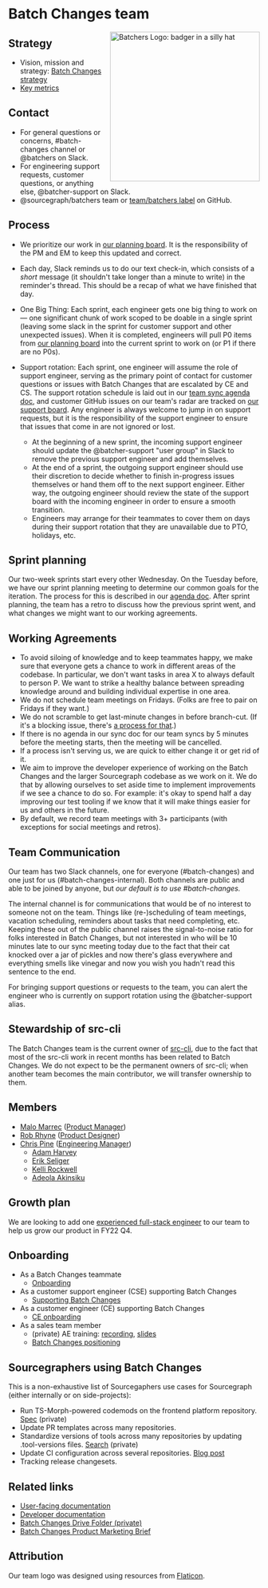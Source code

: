 # Batch Changes team

<img src="https://storage.googleapis.com/sourcegraph-assets/badgerhat.svg" width="300" height="300" align=right alt="Batchers Logo: badger in a silly hat">

## Strategy

- Vision, mission and strategy: [Batch Changes strategy](../../../../../strategy-goals/strategy/code-graph/batch-changes/index.md)
- [Key metrics](metrics.md)

## Contact

- For general questions or concerns, #batch-changes channel or @batchers on Slack.
- For engineering support requests, customer questions, or anything else, @batcher-support on Slack.
- @sourcegraph/batchers team or [team/batchers label](https://github.com/sourcegraph/sourcegraph/issues?q=is%3Aissue+is%3Aopen+label%3Ateam%2Fbatchers) on GitHub.

## Process

- We prioritize our work in [our planning board](https://github.com/orgs/sourcegraph/projects/216). It is the responsibility of the PM and EM to keep this updated and correct.

- Each day, Slack reminds us to do our text check-in, which consists of a _short_ message (it shouldn't take longer than a minute to write) in the reminder's thread. This should be a recap of what we have finished that day.

- One Big Thing: Each sprint, each engineer gets one big thing to work on — one significant chunk of work scoped to be doable in a single sprint (leaving some slack in the sprint for customer support and other unexpected issues). When it is completed, engineers will pull P0 items from [our planning board](https://github.com/orgs/sourcegraph/projects/216) into the current sprint to work on (or P1 if there are no P0s).

- Support rotation: Each sprint, one engineer will assume the role of support engineer, serving as the primary point of contact for customer questions or issues with Batch Changes that are escalated by CE and CS. The support rotation schedule is laid out in our [team sync agenda doc](https://docs.google.com/document/d/1opVINuZ1PfNZCx3zJP3BwlXAEG5SYt8HIIdGab115j8/edit#), and customer GitHub issues on our team's radar are tracked on [our support board](https://github.com/orgs/sourcegraph/projects/218). Any engineer is always welcome to jump in on support requests, but it is the responsibility of the support engineer to ensure that issues that come in are not ignored or lost.
  - At the beginning of a new sprint, the incoming support engineer should update the @batcher-support "user group" in Slack to remove the previous support engineer and add themselves.
  - At the end of a sprint, the outgoing support engineer should use their discretion to decide whether to finish in-progress issues themselves or hand them off to the next support engineer. Either way, the outgoing engineer should review the state of the support board with the incoming engineer in order to ensure a smooth transition.
  - Engineers may arrange for their teammates to cover them on days during their support rotation that they are unavailable due to PTO, holidays, etc.

## Sprint planning

Our two-week sprints start every other Wednesday. On the Tuesday before, we have our sprint planning meeting to determine our common goals for the iteration. The process for this is described in our [agenda doc](https://docs.google.com/document/d/1d4_WndknEd23BNUFG05-KEV4pq2MNx8mdZedVnZpLCg/edit#). After sprint planning, the team has a retro to discuss how the previous sprint went, and what changes we might want to our working agreements.

## Working Agreements

- To avoid siloing of knowledge and to keep teammates happy, we make sure that everyone gets a chance to work in different areas of the codebase. In particular, we don't want tasks in area X to always default to person P. We want to strike a healthy balance between spreading knowledge around and building individual expertise in one area.
- We do not schedule team meetings on Fridays. (Folks are free to pair on Fridays if they want.)
- We do not scramble to get last-minute changes in before branch-cut. (If it's a blocking issue, there's [a process for that](../../process/releases/index.md#issues).)
- If there is no agenda in our sync doc for our team syncs by 5 minutes before the meeting starts, then the meeting will be cancelled.
- If a process isn't serving us, we are quick to either change it or get rid of it.
- We aim to improve the developer experience of working on the Batch Changes and the larger Sourcegraph codebase as we work on it. We do that by allowing ourselves to set aside time to implement improvements if we see a chance to do so. For example: it's okay to spend half a day improving our test tooling if we know that it will make things easier for us and others in the future.
- By default, we record team meetings with 3+ participants (with exceptions for social meetings and retros).

## Team Communication

Our team has two Slack channels, one for everyone (#batch-changes) and one just for us (#batch-changes-internal). Both channels are public and able to be joined by anyone, but _our default is to use #batch-changes._

The internal channel is for communications that would be of no interest to someone not on the team. Things like (re-)scheduling of team meetings, vacation scheduling, reminders about tasks that need completing, etc. Keeping these out of the public channel raises the signal-to-noise ratio for folks interested in Batch Changes, but not interested in who will be 10 minutes late to our sync meeting today due to the fact that their cat knocked over a jar of pickles and now there's glass everywhere and everything smells like vinegar and now you wish you hadn't read this sentence to the end.

For bringing support questions or requests to the team, you can alert the engineer who is currently on support rotation using the @batcher-support alias.

## Stewardship of src-cli

The Batch Changes team is the current owner of [src-cli](https://github.com/sourcegraph/src-cli), due to the fact that most of the src-cli work in recent months has been related to Batch Changes. We do not expect to be the permanent owners of src-cli; when another team becomes the main contributor, we will transfer ownership to them.

## Members

- [Malo Marrec](../../../../../team/index.md#malo-marrec) ([Product Manager](../../../product/roles/index.md#product-manager))
- [Rob Rhyne](../../../../../team/index.md#rob-rhyne) ([Product Designer](../../../product/roles/index.md#product-designer))
- [Chris Pine](../../../../../team/index.md#chris-pine) ([Engineering Manager](../../roles/index.md#engineering-manager))
  - [Adam Harvey](../../../../../team/index.md#adam-harvey)
  - [Erik Seliger](../../../../../team/index.md#erik-seliger)
  - [Kelli Rockwell](../../../../../team/index.md#kelli-rockwell)
  - [Adeola Akinsiku](../../../../../team/index.md#adeola-akinsiku)

## Growth plan

We are looking to add one [experienced full-stack engineer](https://boards.greenhouse.io/sourcegraph91/jobs/4179711004) to our team to help us grow our product in FY22 Q4.

## Onboarding

- As a Batch Changes teammate
  - [Onboarding](onboarding.md)
- As a customer support engineer (CSE) supporting Batch Changes
  - [Supporting Batch Changes](supporting-batch-changes.md)
- As a customer engineer (CE) supporting Batch Changes
  - [CE onboarding](ce-onboarding.md)
- As a sales team member
  - (private) AE training: [recording](https://drive.google.com/file/d/10oeyEvKNKk4RdyJUtvc-rXcgcmGhSrc2/view?usp=sharing), [slides](https://docs.google.com/presentation/d/1N50kk1N712lvsWI_BrGB4WH8LHnOVYrkxqvRS9WubuA/edit#slide=id.g7d2aea8729_0_0)
  - [Batch Changes positioning](../../../../marketing/product-marketing/batch_changes_positioning.md)

## Sourcegraphers using Batch Changes

This is a non-exhaustive list of Sourcegaphers use cases for Sourcegraph (either internally or on side-projects):

- Run TS-Morph-powered codemods on the frontend platform repository. [Spec](https://k8s.sgdev.org/batch-changes/executions/QmF0Y2hTcGVjOiI0eGNQQVVIaVoxZCI=?workspace=QmF0Y2hTcGVjV29ya3NwYWNlOjk0ODQwNA==) (private)
- Update PR templates across many repositories.
- Standardize versions of tools across many repositories by updating .tool-versions files. [Search](https://k8s.sgdev.org/search?q=context:global+repo:%5Egithub%5C.com/sourcegraph+file:%5E%5C.tool-versions+shfmt&patternType=literal&case=yes) (private)
- Update CI configuration across several repositories. [Blog post](https://unknwon.io/posts/211110_sourcegraph_batch_changes/)
- Tracking release changesets.

## Related links

- [User-facing documentation](https://docs.sourcegraph.com/batch_changes)
- [Developer documentation](https://docs.sourcegraph.com/dev/background-information/batch_changes)
- [Batch Changes Drive Folder (private)](https://drive.google.com/drive/u/0/folders/18Sa_NpsVRvVV8MIvuXyoDEinpEf8fbGn)
- [Batch Changes Product Marketing Brief](https://docs.google.com/document/d/1yQpCKF50gx8_T-KDnU4s9TjW6fZpMUfWLF2h4xSM8jk)

## Attribution

Our team logo was designed using resources from [Flaticon](https://www.flaticon.com/).
